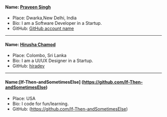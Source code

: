 #### Name: [Praveen Singh](https://github.com/praveensinghrajput23)

- Place: Dwarka,New Delhi, India
- Bio: I am a Software Developer in a Startup.
- GitHub: [GitHub account name](https://github.com/praveensinghrajput23)

---------------------------------------------------------------------------

#### Name: [Hirusha Chamod](https://github.com/hiradev)

- Place: Colombo, Sri Lanka
- Bio: I am a UI/UX Designer in a Startup.
- GitHub: [hiradev](https://github.com/hiradev)

---------------------------------------------------------------------------
#### Name:[If-Then-andSometimesElse] (https://github.com/If-Then-andSometimesElse)

- Place: USA
- Bio: I code for fun/learning.
- GitHub: (https://github.com/If-Then-andSometimesElse)
